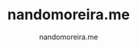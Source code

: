 ---
title: nandomoreira.me
github: https://github.com/nandomoreirame/nandomoreira-jekyll-theme
demo: http://nandomoreira.me/nandomoreira-jekyll-theme/
author: nandomoreira.me
ssg:
  - Jekyll
cms:
  - No Cms
---